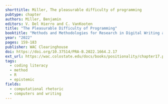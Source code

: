 ```yaml
---
shorttitle: Miller, The pleasurable difficulty of programming
pubtype: chapter
authors: Miller, Benjamin
editors: V. Del Hierro and C. VanKooten
title: "The Pleasurable Difficulty of Programming"
booktitle: "Methods and Methodologies for Research in Digital Writing and Rhetoric: Centering Positionality in Computers and Writing Scholarship, Vol. 2"
year: "2022"
pages: 159-183
publisher: WAC Clearinghouse
doi: https://doi.org/10.37514/PRA-B.2022.1664.2.17
ext_url: https://wac.colostate.edu/docs/books/positionality/chapter17.pdf
tags:
  - coding literacy
  - method
  - R
  - epistemic
fields:
  - computational rhetoric
  - computers and writing
---
```

